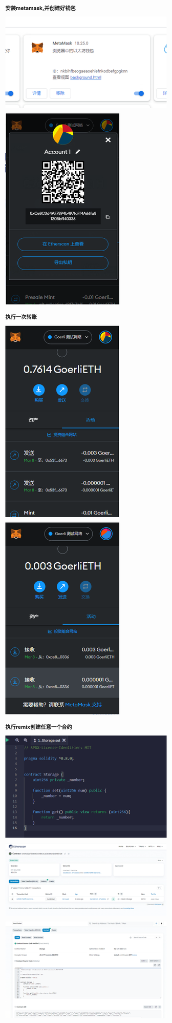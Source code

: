### 安装metamask,并创建好钱包

![](./img/1.png)


![](./img/2.png)



### 执行一次转账

![](./img/3.png)


![](./img/4.png)

### 执行remix创建任意一个合约

![](./img/5.png)



![](./img/6.png)




![](./img/7.png)